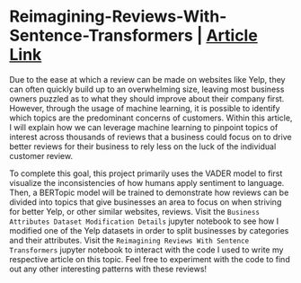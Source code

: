 # Reimagining-Reviews-With-Sentence-Transformers | [Article Link](https://medium.com/@christian6251/reimagining-reviews-with-sentence-transformers-9103c6988f62)
Due to the ease at which a review can be made on websites like Yelp, they can often quickly build up to an overwhelming size, leaving most business owners puzzled as to what they should improve about their company first. However, through the usage of machine learning, it is possible to identify which topics are the predominant concerns of customers. Within this article, I will explain how we can leverage machine learning to pinpoint topics of interest across thousands of reviews that a business could focus on to drive better reviews for their business to rely less on the luck of the individual customer review.  

To complete this goal, this project primarily uses the VADER model to first visualize the inconsistencies of how humans apply sentiment to language. Then, a BERTopic model will be trained to demonstrate how reviews can be divided into topics that give businesses an area to focus on when striving for better Yelp, or other similar websites, reviews. Visit the `Business Attributes Dataset Modification Details` jupyter notebook to see how I modified one of the Yelp datasets in order to split businesses by categories and their attributes. Visit the `Reimagining Reviews With Sentence Transformers` jupyter notebook to interact with the code I used to write my respective article on this topic. Feel free to experiment with the code to find out any other interesting patterns with these reviews! 
